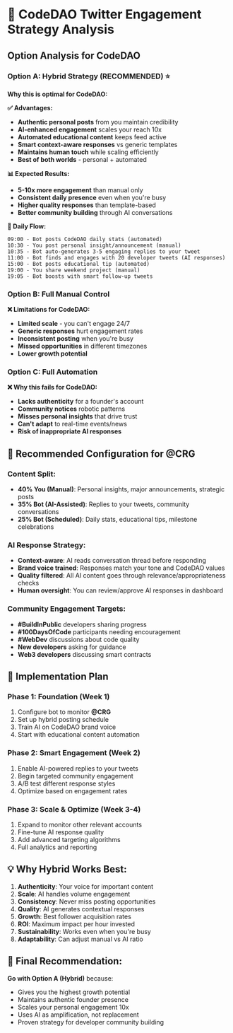 # 🧠 CodeDAO Twitter Engagement Strategy Analysis

## **Option Analysis for CodeDAO**

### **Option A: Hybrid Strategy (RECOMMENDED) ⭐**

**Why this is optimal for CodeDAO:**

**✅ Advantages:**
- **Authentic personal posts** from you maintain credibility
- **AI-enhanced engagement** scales your reach 10x
- **Automated educational content** keeps feed active
- **Smart context-aware responses** vs generic templates
- **Maintains human touch** while scaling efficiently
- **Best of both worlds** - personal + automated

**📊 Expected Results:**
- **5-10x more engagement** than manual only
- **Consistent daily presence** even when you're busy
- **Higher quality responses** than template-based
- **Better community building** through AI conversations

**🔄 Daily Flow:**
```
09:00 - Bot posts CodeDAO daily stats (automated)
10:30 - You post personal insight/announcement (manual)
10:35 - Bot auto-generates 3-5 engaging replies to your tweet
11:00 - Bot finds and engages with 20 developer tweets (AI responses)
15:00 - Bot posts educational tip (automated)
19:00 - You share weekend project (manual)
19:05 - Bot boosts with smart follow-up tweets
```

### **Option B: Full Manual Control**

**❌ Limitations for CodeDAO:**
- **Limited scale** - you can't engage 24/7
- **Generic responses** hurt engagement rates
- **Inconsistent posting** when you're busy
- **Missed opportunities** in different timezones
- **Lower growth potential**

### **Option C: Full Automation**

**❌ Why this fails for CodeDAO:**
- **Lacks authenticity** for a founder's account
- **Community notices** robotic patterns
- **Misses personal insights** that drive trust
- **Can't adapt** to real-time events/news
- **Risk of inappropriate AI responses**

## **🎯 Recommended Configuration for @CRG**

### **Content Split:**
- **40% You (Manual)**: Personal insights, major announcements, strategic posts
- **35% Bot (AI-Assisted)**: Replies to your tweets, community conversations
- **25% Bot (Scheduled)**: Daily stats, educational tips, milestone celebrations

### **AI Response Strategy:**
- **Context-aware**: AI reads conversation thread before responding
- **Brand voice trained**: Responses match your tone and CodeDAO values
- **Quality filtered**: All AI content goes through relevance/appropriateness checks
- **Human oversight**: You can review/approve AI responses in dashboard

### **Community Engagement Targets:**
- **#BuildInPublic** developers sharing progress
- **#100DaysOfCode** participants needing encouragement  
- **#WebDev** discussions about code quality
- **New developers** asking for guidance
- **Web3 developers** discussing smart contracts

## **🚀 Implementation Plan**

### **Phase 1: Foundation (Week 1)**
1. Configure bot to monitor **@CRG**
2. Set up hybrid posting schedule
3. Train AI on CodeDAO brand voice
4. Start with educational content automation

### **Phase 2: Smart Engagement (Week 2)**
1. Enable AI-powered replies to your tweets
2. Begin targeted community engagement
3. A/B test different response styles
4. Optimize based on engagement rates

### **Phase 3: Scale & Optimize (Week 3-4)**
1. Expand to monitor other relevant accounts
2. Fine-tune AI response quality
3. Add advanced targeting algorithms
4. Full analytics and reporting

## **💡 Why Hybrid Works Best:**

1. **Authenticity**: Your voice for important content
2. **Scale**: AI handles volume engagement
3. **Consistency**: Never miss posting opportunities
4. **Quality**: AI generates contextual responses
5. **Growth**: Best follower acquisition rates
6. **ROI**: Maximum impact per hour invested
7. **Sustainability**: Works even when you're busy
8. **Adaptability**: Can adjust manual vs AI ratio

## **🎯 Final Recommendation:**

**Go with Option A (Hybrid)** because:
- Gives you the highest growth potential
- Maintains authentic founder presence
- Scales your personal engagement 10x
- Uses AI as amplification, not replacement
- Proven strategy for developer community building 